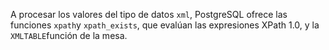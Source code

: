 A procesar los valores del tipo de datos `xml`, PostgreSQL ofrece las funciones  `xpath`y `xpath_exists`, que evalúan las expresiones XPath 1.0, y la  `XMLTABLE`función de la mesa.